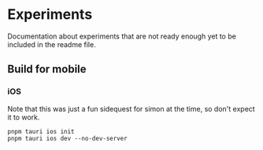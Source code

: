 # Experiments

Documentation about experiments that are not ready enough yet to be included in the readme file.

## Build for mobile

### iOS

Note that this was just a fun sidequest for simon at the time, so don't expect it to work.

```
pnpm tauri ios init
pnpm tauri ios dev --no-dev-server
```